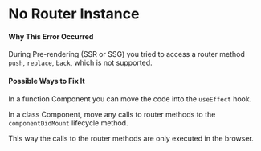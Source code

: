 No Router Instance
==================

#### Why This Error Occurred

During Pre-rendering (SSR or SSG) you tried to access a router method `push`, `replace`, `back`, which is not supported.

#### Possible Ways to Fix It

In a function Component you can move the code into the `useEffect` hook.

In a class Component, move any calls to router methods to the `componentDidMount` lifecycle method.

This way the calls to the router methods are only executed in the browser.
